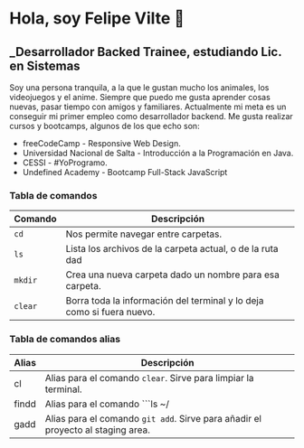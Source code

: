 # Hola, soy Felipe Vilte 👋
## _Desarrollador Backed Trainee, estudiando Lic. en Sistemas

Soy una persona tranquila, a la que le gustan mucho los animales, los videojuegos y el anime. Siempre que puedo me gusta aprender cosas nuevas, pasar tiempo con amigos y familiares.
Actualmente mi meta es un conseguir mi primer empleo como desarrollador backend.
Me gusta realizar cursos y bootcamps, algunos de los que echo son:
* freeCodeCamp - Responsive Web Design.
* Universidad Nacional de Salta - Introducción a
la Programación en Java.
* CESSI - #YoProgramo.
* Undefined Academy - Bootcamp Full-Stack JavaScript

### Tabla de comandos
|Comando|Descripción|
|-------|-----------|
|```cd```| Nos permite navegar entre carpetas.|
|```ls```| Lista los archivos de la carpeta actual, o de la ruta dad|
|```mkdir```|Crea una nueva carpeta dado un nombre para esa carpeta.|
|```clear```|Borra toda la información del terminal y lo deja como si fuera nuevo.|

### Tabla de comandos alias
|Alias|Descripción|
|-----|-----------|
|cl| Alias para el comando ```clear```. Sirve para limpiar la terminal.|
|findd| Alias para el comando ```ls ~/ | grep <palabra>```. Sirve para filtrar las carpetas de nuestro directorio de usuario dada una palabra.|
|gadd| Alias para el comando ```git add```. Sirve para añadir el proyecto al staging area.|
